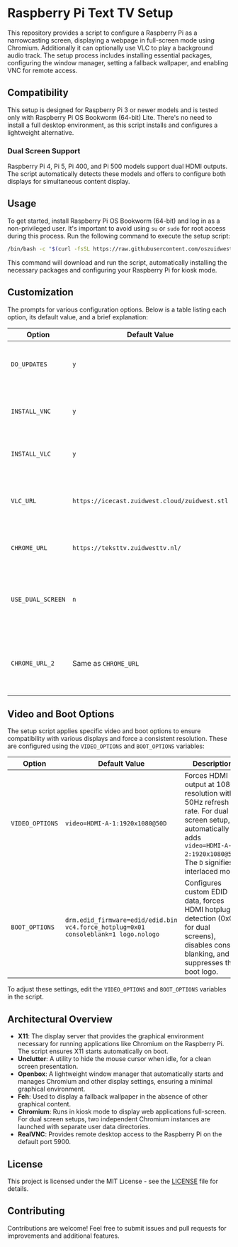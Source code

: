 # Raspberry Pi Text TV Setup

This repository provides a script to configure a Raspberry Pi as a narrowcasting screen, displaying a webpage in full-screen mode using Chromium. Additionally it can optionally use VLC to play a background audio track. The setup process includes installing essential packages, configuring the window manager, setting a fallback wallpaper, and enabling VNC for remote access.

## Compatibility
This setup is designed for Raspberry Pi 3 or newer models and is tested only with Raspberry Pi OS Bookworm (64-bit) Lite. There's no need to install a full desktop environment, as this script installs and configures a lightweight alternative.

### Dual Screen Support
Raspberry Pi 4, Pi 5, Pi 400, and Pi 500 models support dual HDMI outputs. The script automatically detects these models and offers to configure both displays for simultaneous content display.

## Usage
To get started, install Raspberry Pi OS Bookworm (64-bit) and log in as a non-privileged user. It's important to avoid using `su` or `sudo` for root access during this process. Run the following command to execute the setup script:

```bash
/bin/bash -c "$(curl -fsSL https://raw.githubusercontent.com/oszuidwest/rpi-texttv/main/install.sh)"
```

This command will download and run the script, automatically installing the necessary packages and configuring your Raspberry Pi for kiosk mode.

## Customization

The prompts for various configuration options. Below is a table listing each option, its default value, and a brief explanation:

| Option         | Default Value | Description |
|----------------|---------------|-------------|
| `DO_UPDATES`   | `y`           | Perform all available OS updates during setup. Set to 'n' to skip updates. |
| `INSTALL_VNC`  | `y`           | Install RealVNC for remote desktop access. Set to 'n' to skip. |
| `INSTALL_VLC`  | `y`           | Install VLC for audio playback. Set to 'n' to skip. |
| `VLC_URL`      | `https://icecast.zuidwest.cloud/zuidwest.stl` | The stream URL for VLC playback. Only prompted if `INSTALL_VLC` is set to 'y'. |
| `CHROME_URL`   | `https://teksttv.zuidwesttv.nl/` | The URL to display in Chromium kiosk mode. |
| `USE_DUAL_SCREEN` | `n`        | Configure dual HDMI outputs (Pi 4/5/400/500 only). Set to 'y' to enable second display. |
| `CHROME_URL_2` | Same as `CHROME_URL` | The URL to display on the second screen. Only prompted if `USE_DUAL_SCREEN` is set to 'y'. |

## Video and Boot Options

The setup script applies specific video and boot options to ensure compatibility with various displays and force a consistent resolution. These are configured using the `VIDEO_OPTIONS` and `BOOT_OPTIONS` variables:

| Option          | Default Value                       | Description |
|-----------------|-----------------------------------|-------------|
| `VIDEO_OPTIONS` | `video=HDMI-A-1:1920x1080@50D`     | Forces HDMI output at 1080i resolution with a 50Hz refresh rate. For dual screen setup, automatically adds `video=HDMI-A-2:1920x1080@50D`. The `D` signifies interlaced mode. |
| `BOOT_OPTIONS`  | `drm.edid_firmware=edid/edid.bin vc4.force_hotplug=0x01 consoleblank=1 logo.nologo` | Configures custom EDID data, forces HDMI hotplug detection (0x03 for dual screens), disables console blanking, and suppresses the boot logo. |

To adjust these settings, edit the `VIDEO_OPTIONS` and `BOOT_OPTIONS` variables in the script.

## Architectural Overview
- **X11**: The display server that provides the graphical environment necessary for running applications like Chromium on the Raspberry Pi. The script ensures X11 starts automatically on boot.
- **Unclutter**: A utility to hide the mouse cursor when idle, for a clean screen presentation.
- **Openbox**: A lightweight window manager that automatically starts and manages Chromium and other display settings, ensuring a minimal graphical environment.
- **Feh**: Used to display a fallback wallpaper in the absence of other graphical content.
- **Chromium**: Runs in kiosk mode to display web applications full-screen. For dual screen setups, two independent Chromium instances are launched with separate user data directories.
- **RealVNC**: Provides remote desktop access to the Raspberry Pi on the default port 5900.

## License
This project is licensed under the MIT License - see the [LICENSE](LICENSE) file for details.

## Contributing
Contributions are welcome! Feel free to submit issues and pull requests for improvements and additional features.
